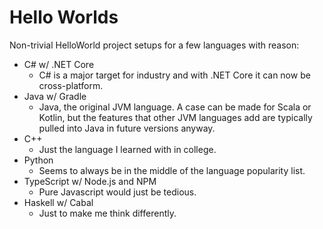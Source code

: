 
# Hello Worlds

Non-trivial HelloWorld project setups for a few languages with reason:

+ C# w/ .NET Core
  + C# is a major target for industry and with .NET Core it can now be cross-platform.
+ Java w/ Gradle
  + Java, the original JVM language. A case can be made for Scala or Kotlin, but the features that other JVM languages add are typically pulled into Java in future versions anyway.
+ C++
  + Just the language I learned with in college.
+ Python
  + Seems to always be in the middle of the language popularity list.
+ TypeScript w/ Node.js and NPM
  + Pure Javascript would just be tedious.
+ Haskell w/ Cabal
  + Just to make me think differently.

